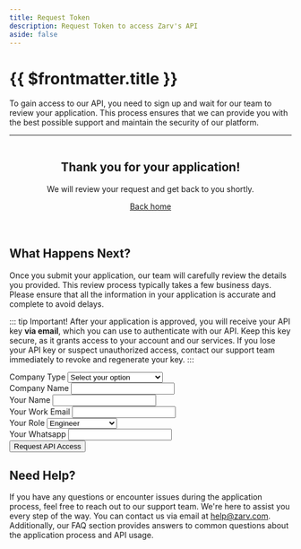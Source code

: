```yaml
---
title: Request Token
description: Request Token to access Zarv's API
aside: false
---
```


<script setup>
import { ref } from 'vue'
import { useUrlSearchParams } from '@vueuse/core'

const origins = {
  'data-partner': 'Data Partner',
  'government': 'Government',
  'insurance': 'Insurance Company',
  'credit': 'Finance/Credit Company',
  'startup': 'Startup',
  'other': 'Other',
}

const params = useUrlSearchParams('hash-params', {
  origin: {
    type: String,
    default: null,
  },
})

const loading = ref(false)
const sent = ref(false)
const error = ref(false)
const name = ref('');
const email = ref('');
const phone = ref('');
const company = ref('');
const industry = ref(params.origin || null);
const role = ref('');

const submitForm = () => {
  loading.value = true;
  sent.value = false;
  if (!!email.value && !!name.value && !!phone.value && !!company.value && !!industry.value && !!role.value) {
    window.analytics.identify(email.value.toLowerCase(), {
      name: name.value,
      phone: phone.value,
      company: company.value,
      industry: industry.value,
      role: role.value,
    })
    window.analytics.track('DEVELOPER_TOKEN', {
      name: name.value,
      email: email.value.toLowerCase(),
      phone: phone.value,
      company: company.value,
      industry: origins[industry.value],
      role: role.value,
    });
  } else {
    error.value = true;
    loading.value = false;
  }
  sent.value = true;
};
</script>

# {{ $frontmatter.title }}<Badge type="warning" text="beta" />

To gain access to our API, you need to sign up and wait for our team to review your application. This process ensures that we can provide you with the best possible support and maintain the security of our platform.

---

<div v-if="sent">
  <div style="text-align:center;padding-top:20px;padding-bottom:20px">
    <h2 style="font-weight:bold;border:none;margin-top:10px">Thank you for your application!</h2>

We will review your request and get back to you shortly.
  
  <a href="/" class="vp-button">Back home</a>
</div>

## What Happens Next?

Once you submit your application, our team will carefully review the details you provided. This review process typically takes a few business days. Please ensure that all the information in your application is accurate and complete to avoid delays.

::: tip Important!
After your application is approved, you will receive your API key **via email**, which you can use to authenticate with our API. Keep this key secure, as it grants access to your account and our services. If you lose your API key or suspect unauthorized access, contact our support team immediately to revoke and regenerate your key.
:::

</div>

<form @submit.prevent="submitForm" class="form" v-if="!sent">
  <div class="form-group">
    <label for="industry">Company Type</label>
    <select v-model="industry" id="industry" required>
      <option value="" disabled selected>Select your option</option>
      <option value="data-partner">Data Partner</option>
      <option value="government">Government</option>
      <option value="insurance">Insurance Company</option>
      <option value="credit">Finance/Credit Company</option>
      <option value="startup">Startup</option>
      <option value="other">Other</option>
    </select>
  </div>
  <div class="form-group">
    <label for="company">Company Name</label>
    <input type="text" id="company" v-model="company" required />
  </div>
  <div class="form-group">
    <label for="name">Your Name</label>
    <input type="text" id="name" v-model="name" required />
  </div>
  <div class="form-group">
    <label for="email">Your Work Email</label>
    <input type="email" id="email" v-model="email" required />
  </div>
  <div class="form-group" required>
    <label for="role">Your Role</label>
    <select v-model="role" id="role">
      <option value="engineer">Engineer</option>
      <option value="product-manager">Product Manager</option>
      <option value="data-scientist">Data Scientist</option>
      <option value="business-analyst">Business Analyst</option>
      <option value="ceo">CEO</option>
      <option value="cto">CTO</option>
      <option value="founder">Founder</option>
      <option value="other">Other</option>
    </select>
  </div>
  <div class="form-group">
    <label for="phone">Your Whatsapp</label>
    <input type="text" id="phone" v-model="phone" required />
  </div>
  <div class="form-group">
    <button type="submit" class="vp-button">Request API Access</button>
  </div>
</form>

## Need Help?

If you have any questions or encounter issues during the application process, feel free to reach out to our support team. We're here to assist you every step of the way. You can contact us via email at [help@zarv.com](mailto:help@zarv.com). Additionally, our FAQ section provides answers to common questions about the application process and API usage.

